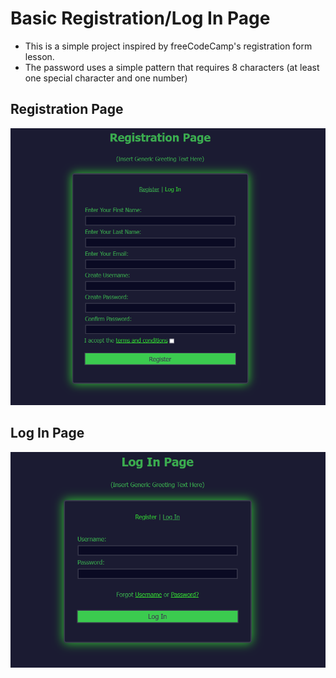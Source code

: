 # Basic Registration/Log In Page

- This is a simple project inspired by freeCodeCamp's registration form lesson.
- The password uses a simple pattern that requires 8 characters (at least one special character and one number)

## Registration Page

![Registration Page](registration.PNG)

## Log In Page

![Log In Page](Log_In.PNG)
